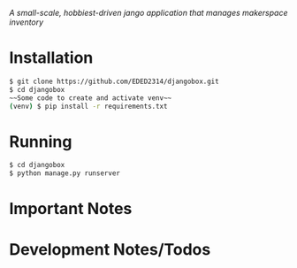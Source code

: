 *A small-scale, hobbiest-driven jango application that manages makerspace inventory*

# Installation
```bash
$ git clone https://github.com/EDED2314/djangobox.git
$ cd djangobox
~~Some code to create and activate venv~~
(venv) $ pip install -r requirements.txt
```

# Running
```bash
$ cd djangobox
$ python manage.py runserver
```

# Important Notes

# Development Notes/Todos
